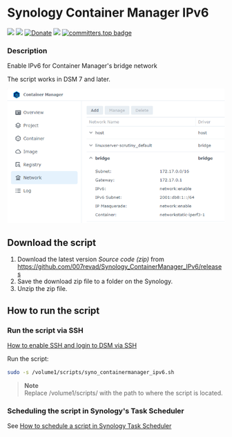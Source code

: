 # Synology Container Manager IPv6

<a href="https://github.com/007revad/Synology_ContainerManager_IPv6/releases"><img src="https://img.shields.io/github/release/007revad/Synology_ContainerManager_IPv6.svg"></a>
<a href="https://hits.seeyoufarm.com"><img src="https://hits.seeyoufarm.com/api/count/incr/badge.svg?url=https%3A%2F%2Fgithub.com%2F007revad%2FSynology_ContainerManager_IPv6&count_bg=%2379C83D&title_bg=%23555555&icon=&icon_color=%23E7E7E7&title=views&edge_flat=false"/></a>
[![Donate](https://img.shields.io/badge/Donate-PayPal-green.svg)](https://www.paypal.com/paypalme/007revad)
[![](https://img.shields.io/static/v1?label=Sponsor&message=%E2%9D%A4&logo=GitHub&color=%23fe8e86)](https://github.com/sponsors/007revad)
[![committers.top badge](https://user-badge.committers.top/australia/007revad.svg)](https://user-badge.committers.top/australia/007revad)
<!-- [![committers.top badge](https://user-badge.committers.top/australia_public/007revad.svg)](https://user-badge.committers.top/australia_public/007revad) -->
<!-- [![committers.top badge](https://user-badge.committers.top/australia_private/007revad.svg)](https://user-badge.committers.top/australia_private/007revad) -->
<!-- [![Github Releases](https://img.shields.io/github/downloads/007revad/synology_containermanager_ipv6/total.svg)](https://github.com/007revad/Synology_ContainerManager_IPv6/releases) -->

### Description

Enable IPv6 for Container Manager's bridge network

The script works in DSM 7 and later.

<p align="left"><img src="/images/success.png"></p>

## Download the script

1. Download the latest version _Source code (zip)_ from https://github.com/007revad/Synology_ContainerManager_IPv6/releases
2. Save the download zip file to a folder on the Synology.
3. Unzip the zip file.

## How to run the script

### Run the script via SSH

[How to enable SSH and login to DSM via SSH](https://kb.synology.com/en-global/DSM/tutorial/How_to_login_to_DSM_with_root_permission_via_SSH_Telnet)

Run the script:

```bash
sudo -s /volume1/scripts/syno_containermanager_ipv6.sh
```

> **Note** <br>
> Replace /volume1/scripts/ with the path to where the script is located.

### Scheduling the script in Synology's Task Scheduler

See <a href=how_to_schedule.md/>How to schedule a script in Synology Task Scheduler</a>

